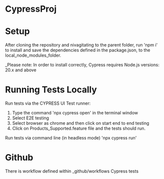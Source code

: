 # CypressProj


# Setup
After cloning the repository and nivagitating to the parent folder, run 'npm i' to install and save the dependencies defined in the package.json, to the local_node_modules_folder.

_Please note: In order to install correctly, Cypress requires Node.js versions:
20.x and above

# Running Tests Locally

Run tests via the CYPRESS UI Test runner:
1. Type the command 'npx cypress open' in the terminal window
2. Select E2E testing
3. Select browser as chrome and then click on start end to end testing
4. Click on Products_Supported.feature file and the tests should run.

Run tests via command line (in headless mode)
'npx cypress run'

# Github
There is workflow defined within _github/workflows
Cypress tests

